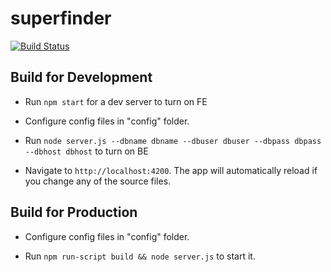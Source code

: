 # superfinder

[![Build Status](https://travis-ci.com/seekandfindinc/superfinder.svg?branch=master)](https://travis-ci.com/seekandfindinc/superfinder)

## Build for Development

- Run `npm start` for a dev server to turn on FE

- Configure config files in "config" folder.

- Run `node server.js --dbname dbname --dbuser dbuser --dbpass dbpass --dbhost dbhost`  to turn on BE

- Navigate to `http://localhost:4200`. The app will automatically reload if you change any of the source files.

## Build for Production

- Configure config files in "config" folder.

- Run `npm run-script build && node server.js` to start it.